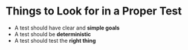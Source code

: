 # Things to Look for in a Proper Test
* A test should have clear and __simple goals__
* A test should be __deterministic__
* A test should test the __right thing__
